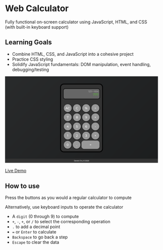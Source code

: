 # Web Calculator
Fully functional on-screen calculator using JavaScript, HTML, and CSS (with built-in keyboard support)

## Learning Goals
* Combine HTML, CSS, and JavaScript into a cohesive project
* Practice CSS styling
* Solidify JavaScript fundamentals: DOM manipulation, event handling, debugging/testing

<p align="center">
  <img src="./calculator.png" />
</p>

[Live Demo](https://drkchu.github.io/calculator/)

## How to use
Press the buttons as you would a regular calculator to compute  

Alternatively, use keyboard inputs to operate the calculator
* A `digit` (0 through 9) to compute
* `+`, `-`, `+`, or `/` to select the corresponding operation
* `.` to add a decimal point
* `=` or `Enter` to calculate
* `Backspace` to go back a step
* `Escape` to clear the data
